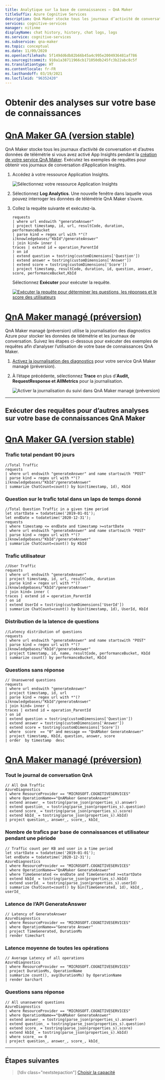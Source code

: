 ```yaml
---
title: Analytique sur la base de connaissances – QnA Maker
titleSuffix: Azure Cognitive Services
description: QnA Maker stocke tous les journaux d’activité de conversation et d’autres données de télémétrie si vous avez activé App Insights pendant la création de votre service QnA Maker. Exécutez les exemples de requêtes pour obtenir vos journaux d’activité de conversation à partir d’App Insights.
services: cognitive-services
manager: nitinme
displayName: chat history, history, chat logs, logs
ms.service: cognitive-services
ms.subservice: qna-maker
ms.topic: conceptual
ms.date: 11/09/2020
ms.openlocfilehash: 5f149dd6db82b66b45a4c995e2004936481af786
ms.sourcegitcommit: 910a1a38711966cb171050db245fc3b22abc8c5f
ms.translationtype: HT
ms.contentlocale: fr-FR
ms.lasthandoff: 03/19/2021
ms.locfileid: "96352420"
---
```

# <a name="get-analytics-on-your-knowledge-base"></a>Obtenir des analyses sur votre base de connaissances

# <a name="qna-maker-ga-stable-release"></a>[QnA Maker GA (version stable)](#tab/v1)

QnA Maker stocke tous les journaux d’activité de conversation et d’autres données de télémétrie si vous avez activé App Insights pendant la [création de votre service QnA Maker](./set-up-qnamaker-service-azure.md). Exécutez les exemples de requêtes pour obtenir vos journaux de conversation d’Application Insights.

1. Accédez à votre ressource Application Insights.

    ![Sélectionnez votre ressource Application Insights](../media/qnamaker-how-to-analytics-kb/resources-created.png)

2. Sélectionnez **Log Analytics**. Une nouvelle fenêtre dans laquelle vous pouvez interroger les données de télémétrie QnA Maker s’ouvre.

3. Collez la requête suivante et exécutez-la.

    ```kusto
    requests
    | where url endswith "generateAnswer"
    | project timestamp, id, url, resultCode, duration, performanceBucket
    | parse kind = regex url with *"(?i)knowledgebases/"KbId"/generateAnswer"
    | join kind= inner (
    traces | extend id = operation_ParentId
    ) on id
    | extend question = tostring(customDimensions['Question'])
    | extend answer = tostring(customDimensions['Answer'])
    | extend score = tostring(customDimensions['Score'])
    | project timestamp, resultCode, duration, id, question, answer, score, performanceBucket,KbId
    ```

    Sélectionnez **Exécuter** pour exécuter la requête.

    [![Exécuter la requête pour déterminer les questions, les réponses et le score des utilisateurs](../media/qnamaker-how-to-analytics-kb/run-query.png)](../media/qnamaker-how-to-analytics-kb/run-query.png#lightbox)

# <a name="qna-maker-managed-preview-release"></a>[QnA Maker managé (préversion)](#tab/v2)

QnA Maker managé (préversion) utilise la journalisation des diagnostics Azure pour stocker les données de télémétrie et les journaux de conversation. Suivez les étapes ci-dessous pour exécuter des exemples de requêtes afin d’analyser l’utilisation de votre base de connaissances QnA Maker.

1. [Activez la journalisation des diagnostics](../../diagnostic-logging.md) pour votre service QnA Maker managé (préversion).

2. À l’étape précédente, sélectionnez **Trace** en plus d’**Audit, RequestResponse et AllMetrics** pour la journalisation.

    ![Activer la journalisation du suivi dans QnA Maker managé (préversion)](../media/qnamaker-how-to-analytics-kb/qnamaker-v2-enable-trace-logging.png)

---

## <a name="run-queries-for-other-analytics-on-your-qna-maker-knowledge-base"></a>Exécuter des requêtes pour d’autres analyses sur votre base de connaissances QnA Maker

# <a name="qna-maker-ga-stable-release"></a>[QnA Maker GA (version stable)](#tab/v1)

### <a name="total-90-day-traffic"></a>Trafic total pendant 90 jours

```kusto
//Total Traffic
requests
| where url endswith "generateAnswer" and name startswith "POST"
| parse kind = regex url with *"(?i)knowledgebases/"KbId"/generateAnswer"
| summarize ChatCount=count() by bin(timestamp, 1d), KbId
```

### <a name="total-question-traffic-in-a-given-time-period"></a>Question sur le trafic total dans un laps de temps donné

```kusto
//Total Question Traffic in a given time period
let startDate = todatetime('2019-01-01');
let endDate = todatetime('2020-12-31');
requests
| where timestamp <= endDate and timestamp >=startDate
| where url endswith "generateAnswer" and name startswith "POST"
| parse kind = regex url with *"(?i)knowledgebases/"KbId"/generateAnswer"
| summarize ChatCount=count() by KbId
```

### <a name="user-traffic"></a>Trafic utilisateur

```kusto
//User Traffic
requests
| where url endswith "generateAnswer"
| project timestamp, id, url, resultCode, duration
| parse kind = regex url with *"(?i)knowledgebases/"KbId"/generateAnswer"
| join kind= inner (
traces | extend id = operation_ParentId
) on id
| extend UserId = tostring(customDimensions['UserId'])
| summarize ChatCount=count() by bin(timestamp, 1d), UserId, KbId
```

### <a name="latency-distribution-of-questions"></a>Distribution de la latence de questions

```kusto
//Latency distribution of questions
requests
| where url endswith "generateAnswer" and name startswith "POST"
| parse kind = regex url with *"(?i)knowledgebases/"KbId"/generateAnswer"
| project timestamp, id, name, resultCode, performanceBucket, KbId
| summarize count() by performanceBucket, KbId
```

### <a name="unanswered-questions"></a>Questions sans réponse

```kusto
// Unanswered questions
requests
| where url endswith "generateAnswer"
| project timestamp, id, url
| parse kind = regex url with *"(?i)knowledgebases/"KbId"/generateAnswer"
| join kind= inner (
traces | extend id = operation_ParentId
) on id
| extend question = tostring(customDimensions['Question'])
| extend answer = tostring(customDimensions['Answer'])
| extend score = tostring(customDimensions['Score'])
| where  score  == "0" and message == "QnAMaker GenerateAnswer"
| project timestamp, KbId, question, answer, score
| order  by timestamp  desc
```

# <a name="qna-maker-managed-preview-release"></a>[QnA Maker managé (préversion)](#tab/v2)

### <a name="all-qna-chat-log"></a>Tout le journal de conversation QnA

```kusto
// All QnA Traffic
AzureDiagnostics
| where ResourceProvider == "MICROSOFT.COGNITIVESERVICES"
| where OperationName=="QnAMaker GenerateAnswer"
| extend answer_ = tostring(parse_json(properties_s).answer)
| extend question_ = tostring(parse_json(properties_s).question)
| extend score_ = tostring(parse_json(properties_s).score)
| extend kbId_ = tostring(parse_json(properties_s).kbId)
| project question_, answer_, score_, kbId_
```

### <a name="traffic-count-per-knowledge-base-and-user-in-a-time-period"></a>Nombre de trafics par base de connaissances et utilisateur pendant une période

```kusto
// Traffic count per KB and user in a time period
let startDate = todatetime('2019-01-01');
let endDate = todatetime('2020-12-31');
AzureDiagnostics
| where ResourceProvider == "MICROSOFT.COGNITIVESERVICES"
| where OperationName=="QnAMaker GenerateAnswer"
| where TimeGenerated <= endDate and TimeGenerated >=startDate
| extend kbId_ = tostring(parse_json(properties_s).kbId)
| extend userId_ = tostring(parse_json(properties_s).userId)
| summarize ChatCount=count() by bin(TimeGenerated, 1d), kbId_, userId_
```

### <a name="latency-of-generateanswer-api"></a>Latence de l’API GenerateAnswer

```kusto
// Latency of GenerateAnswer
AzureDiagnostics
| where ResourceProvider == "MICROSOFT.COGNITIVESERVICES"
| where OperationName=="Generate Answer"
| project TimeGenerated, DurationMs
| render timechart
```

### <a name="average-latency-of-all-operations"></a>Latence moyenne de toutes les opérations

```kusto
// Average Latency of all operations
AzureDiagnostics
| where ResourceProvider == "MICROSOFT.COGNITIVESERVICES"
| project DurationMs, OperationName
| summarize count(), avg(DurationMs) by OperationName
| render barchart
```

### <a name="unanswered-questions"></a>Questions sans réponse

```kusto
// All unanswered questions
AzureDiagnostics
| where ResourceProvider == "MICROSOFT.COGNITIVESERVICES"
| where OperationName=="QnAMaker GenerateAnswer"
| extend answer_ = tostring(parse_json(properties_s).answer)
| extend question_ = tostring(parse_json(properties_s).question)
| extend score_ = tostring(parse_json(properties_s).score)
| extend kbId_ = tostring(parse_json(properties_s).kbId)
| where score_ == 0
| project question_, answer_, score_, kbId_
```

---

## <a name="next-steps"></a>Étapes suivantes

> [!div class="nextstepaction"]
> [Choisir la capacité](./improve-knowledge-base.md)